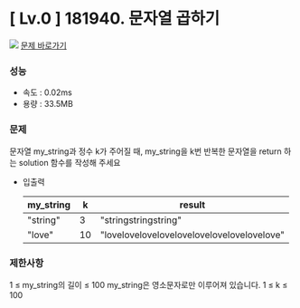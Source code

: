 # [ Lv.0 ] 181940. 문자열 곱하기

<img src="https://img.shields.io/badge/JavaScript-orange?style=flat&logo=javascript&logoColor=auto"/> [문제 바로가기](https://school.programmers.co.kr/learn/courses/30/lessons/181940)

### 성능
- 속도 : 0.02ms
- 용량 : 33.5MB

### 문제
문자열 my_string과 정수 k가 주어질 때, my_string을 k번 반복한 문자열을 return 하는 solution 함수를 작성해 주세요

- 입출력

    |my_string	|k|	result|
    |---------------|--|---------------|
    |"string"	|	3|"stringstringstring"|
    |"love"|	10	|"lovelovelovelovelovelovelovelovelovelove"|

### 제한사항
1 ≤ my_string의 길이 ≤ 100
my_string은 영소문자로만 이루어져 있습니다.
1 ≤ k ≤ 100